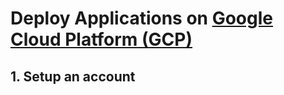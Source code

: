 # Deploy Applications on [Google Cloud Platform (GCP)](https://cloud.google.com/)

## 1. Setup an account
